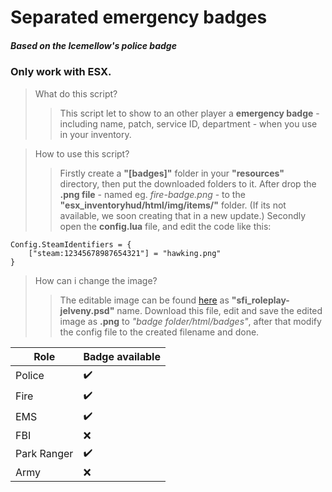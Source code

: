 # Separated emergency badges
##### Based on the **Icemellow's** police badge
### Only work with ESX.


> What do this script?
>
>> This script let to show to an other player a **emergency badge** - including name, patch, service ID, department - when you use in your inventory.

> How to use this script?
>
>> Firstly create a **"[badges]"** folder in your **"resources"** directory, then put the downloaded folders to it. After drop the **.png file** - named eg. *fire-badge.png* - to the **"esx_inventoryhud/html/img/items/"** folder. (If its not available, we soon creating that in a new update.) Secondly open the **config.lua** file, and edit the code like this:

```
Config.SteamIdentifiers = {
	["steam:12345678987654321"] = "hawking.png"
}
```
> How can i change the image?
>
>> The editable image can be found [here](https://github.com/summerfallinteractive/summerfallpublic/tree/main/summerfallroleplay/EDITABLE%20IMAGES) as **"sfi_roleplay-jelveny.psd"** name. Download this file, edit and save the edited image as **.png** to *"badge folder/html/badges"*, after that modify the config file to the created filename and done.

| Role        | Badge available     |
| ----------- | ------------------- |
| Police      | :heavy_check_mark:  |
| Fire        | :heavy_check_mark:  |
| EMS         | :heavy_check_mark:  |
| FBI         | :x:                 |
| Park Ranger | :heavy_check_mark:  |
| Army        | :x:                 |
